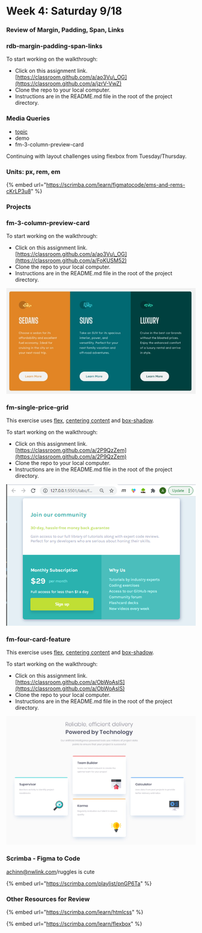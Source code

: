 # Week 4: Saturday 9/18

### Review of Margin, Padding, Span, Links

### rdb-margin-padding-span-links

To start working on the walkthrough:

* Click on this assignment link. [https://classroom.github.com/a/ao3Vu\_OG](https://classroom.github.com/a/jzrV-VwZ)
* Clone the repo to your local computer.
* Instructions are in the README.md file in the root of the project directory.

### Media Queries

* [topic](../../../layout/responsive-web-design/media-queries.md)
* demo
* fm-3-column-preview-card

Continuing with layout challenges using flexbox from Tuesday/Thursday.

### Units: px, rem, em

{% embed url="https://scrimba.com/learn/figmatocode/ems-and-rems-cKrLP3u8" %}

### Projects

### fm-3-column-preview-card

To start working on the walkthrough:

* Click on this assignment link. [https://classroom.github.com/a/ao3Vu\_OG](https://classroom.github.com/a/FoKUSM52)
* Clone the repo to your local computer.
* Instructions are in the README.md file in the root of the project directory.

![](<../../../.gitbook/assets/image (66).png>)

### fm-single-price-grid

This exercise uses [flex](../../../layout/flexbox.md), [centering content](../../../misc-topics/centering-elements.md) and [box-shadow](../../../misc-topics/box-shadow.md).

To start working on the walkthrough:

* Click on this assignment link. [https://classroom.github.com/a/2P9QzZem](https://classroom.github.com/a/2P9QzZem)
* Clone the repo to your local computer.
* Instructions are in the README.md file in the root of the project directory.

![](<../../../.gitbook/assets/image (47).png>)

### fm-four-card-feature

This exercise uses [flex](../../../layout/flexbox.md), [centering content](../../../misc-topics/centering-elements.md) and [box-shadow](../../../misc-topics/box-shadow.md).

To start working on the walkthrough:

* Click on this assignment link. [https://classroom.github.com/a/ObWoAslS](https://classroom.github.com/a/ObWoAslS)
* Clone the repo to your local computer.
* Instructions are in the README.md file in the root of the project directory.

![](<../../../.gitbook/assets/image (67).png>)

### Scrimba - Figma to Code

achinn@nwlink.com/ruggles is cute

{% embed url="https://scrimba.com/playlist/pnGP6Ta" %}

### Other Resources for Review

{% embed url="https://scrimba.com/learn/htmlcss" %}

{% embed url="https://scrimba.com/learn/flexbox" %}
